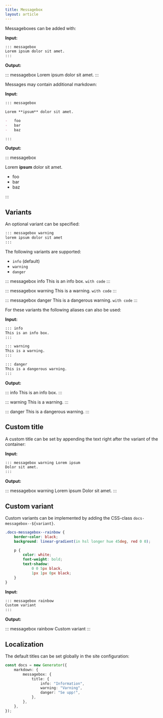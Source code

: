 ```yaml
---
title: Messagebox
layout: article
---
```


Messageboxes can be added with:

**Input:**

```md
::: messagebox
Lorem ipsum dolor sit amet.
:::
```

**Output:**

::: messagebox
Lorem ipsum dolor sit amet.
:::

Messages may contain additional markdown:

**Input:**

```md
::: messagebox

Lorem **ipsum** dolor sit amet.

-   foo
-   bar
-   baz

:::
```

**Output:**

::: messagebox

Lorem **ipsum** dolor sit amet.

-   foo
-   bar
-   baz

:::

## Variants

An optional variant can be specified:

```md
::: messagebox warning
lorem ipsum dolor sit amet
:::
```

The following variants are supported:

-   `info` (default)
-   `warning`
-   `danger`

::: messagebox info
This is an info box.
`with code`
:::

::: messagebox warning
This is a warning.
`with code`
:::

::: messagebox danger
This is a dangerous warning.
`with code`
:::

For these variants the following aliases can also be used:

**Input:**

```md
::: info
This is an info box.
:::

::: warning
This is a warning.
:::

::: danger
This is a dangerous warning.
:::
```

**Output:**

::: info
This is an info box.
:::

::: warning
This is a warning.
:::

::: danger
This is a dangerous warning.
:::

## Custom title

A custom title can be set by appending the text right after the variant of the container:

**Input:**

```md
::: messagebox warning Lorem ipsum
Dolor sit amet.
:::
```

**Output:**

::: messagebox warning Lorem ipsum
Dolor sit amet.
:::

## Custom variant

Custom variants can be implemented by adding the CSS-class `docs-messagebox--${variant}`.

```css
.docs-messagebox--rainbow {
    border-color: black;
    background: linear-gradient(in hsl longer hue 45deg, red 0 0);

    p {
        color: white;
        font-weight: bold;
        text-shadow:
            0 0 5px black,
            1px 1px 0px black;
    }
}
```

**Input:**

```md
::: messagebox rainbow
Custom variant
:::
```

<style>
.docs-messagebox--rainbow {
    border-color: black;
    background: linear-gradient(in hsl longer hue 45deg, red 0 0);

    p {
        color: white;
        font-weight: bold;
        text-shadow:
            0 0 5px black,
            1px 1px 0px black;
    }
}
</style>

**Output:**

::: messagebox rainbow
Custom variant
:::

## Localization

The default titles can be set globally in the site configuration:

```ts
const docs = new Generator({
    markdown: {
        messagebox: {
            title: {
                info: "Information",
                warning: "Varning",
                danger: "Se upp!",
            },
        },
    },
});
```
